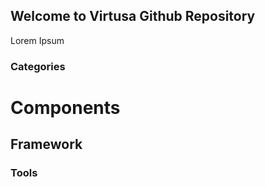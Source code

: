 ## Welcome to Virtusa Github Repository

Lorem Ipsum 

### Categories

# Components
## Framework
### Tools


